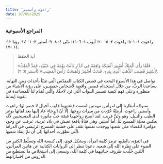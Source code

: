 ```yaml
---
title: 'راعوث وأستير'
date: 07/06/2025
---
```


### المراجع الأسبوعية
 راعوث ١: ١-٥؛ راعوث ٢: ٥- ٢٠؛ أيوب ١: ٦-١١؛ متّى ٤: ٨، ٩؛ أستير ٣: ١- ١٤؛ رؤيا ١٢: ١٤ -١٧.

> <p>آية الحفظ</p>
> «فَلَمَّا رَأَى ٱلْمَلِكُ أَسْتِيرَ ٱلْمَلِكَةَ وَاقِفَةً فِي ٱلدَّارِ نَالَتْ نِعْمَةً فِي عَيْنَيْهِ، فَمَدَّ ٱلْمَلِكُ لِأَسْتِيرَ قَضِيبَ ٱلذَّهَبِ ٱلَّذِي بِيَدِهِ، فَدَنَتْ أَسْتِيرُ وَلَمَسَتْ رَأْسَ ٱلْقَضِيبِ» (أستير ٥: ٢).

نواصل في هذا الأسبوع البحث في قصص الكتاب المقدّس الّتي تتنبّأ بأحداث زمن النهاية. يساعدنا الربُّ، من خلال استخدام قصص واقعية لأشخاص حقيقيين، على رؤية الأشياء من منظوره وعلى فهم كيفية تفسير النبوات الّتي تَرِد لاحقًا، والّتي تُقدّم لنا للمساعدة في تقوية إيماننا.

سنوجّه أنظارنا إلى امرأتين مهمتين لمست قصّتيهما قلوب أجيال لا حصر لها: راعوث وأستير. راعوث، أرملةٌ جُرّدت من ميراث زوجها، إلّا أنّ الرجاء عاد إليها بعد لقائها بوعز الطيب والنبيل، وهو وليٌّ قريب. لقد أصبح زواجهما قصّة حبٍّ مأثورة لدى المسيحيين لأنّه يعكس محبّة المسيح لنا. أما أستير، وهي فتاةٌ يافعة تعيش في بلاد غريبة، عرفت عن وجود مؤامرة للقضاء على شعبها ووجدت نفسها تقف على خشبة المسرح الرئيسي في الدراما الّتي تطوّرت أحداثها إلى أن تمّ إنقاذ شعبها.

في النبوّة، بالطبع، ترمز كلمة امرأة، وبشكل قوي، إلى كنيسة الله وتسلِّط الكثير من الضوء على نظرة الله إلى شعبه. دعونا ننظر إلى الروايات الكتابية عن هاتين المرأتين، اللتين خُلّدت ظروف حياتيهما في كلمة الله، ونسعى إلى استخلاص ما نستطيع من الدروس من اختباراتهما.